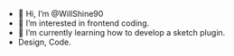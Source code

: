 - 👋 Hi, I’m @WillShine90
- 👀 I’m interested in frontend coding.
- 🌱 I’m currently learning how to develop a sketch plugin.
- Design, Code.
<!---
WillShine90/WillShine90 is a ✨ special ✨ repository because its `README.md` (this file) appears on your GitHub profile.
You can click the Preview link to take a look at your changes.
--->
